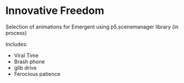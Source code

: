 # Innovative Freedom

Selection of animations for Emergent using p5.scenemanager library (in process)

Includes:

- Viral Time
- Brash phone
- glib drive
- Ferocious patience